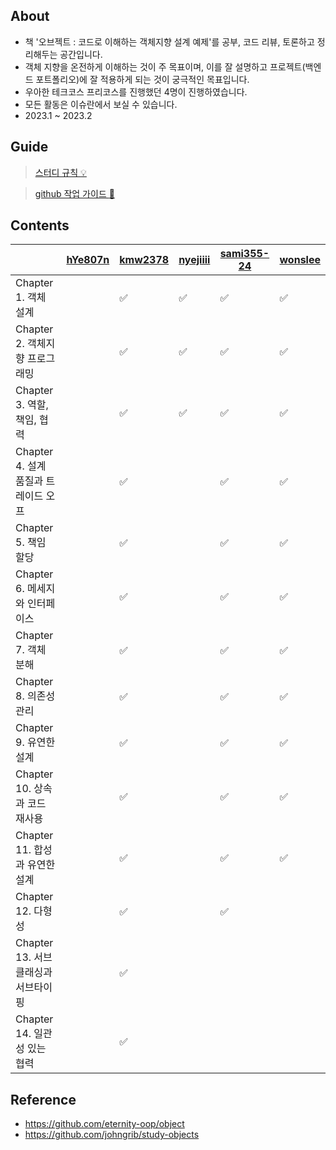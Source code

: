
## About
- 책 '오브젝트 : 코드로 이해하는 객체지향 설계 예제'를 공부, 코드 리뷰, 토론하고 정리해두는 공간입니다.
- 객체 지향을 온전하게 이해하는 것이 주 목표이며, 이를 잘 설명하고 프로젝트(백엔드 포트폴리오)에 잘 적용하게 되는 것이 궁극적인 목표입니다.
- 우아한 테크코스 프리코스를 진행했던 4명이 진행하였습니다.
- 모든 활동은 이슈란에서 보실 수 있습니다. 
- 2023.1 ~ 2023.2

## Guide

> [스터디 규칙 :bulb:](https://github.com/wonslee/object-study/issues/1)

> [github 작업 가이드 :guide_dog:](https://github.com/wonslee/object-study/issues/2)


## Contents
|                           | [hYe807n](https://github.com/hYe807n) | [kmw2378](https://github.com/kmw2378) | [nyejiiii](https://github.com/nyejiiii) | [sami355-24](https://github.com/sami355-24)  | [wonslee](https://github.com/wonslee)    |
|---------------------------|---------------------------------------|---------------------------------------|---------------------------------------|-----------------------------------------------------------------------------------|-----|
| Chapter 1. 객체 설계          |                                       |                  ✅                     |               ✅                        |          ✅                                                                         |  ✅   |
| Chapter 2. 객체지향 프로그래밍     |                                       |               ✅                        |              ✅                         |            ✅                                                                       |   ✅  |
| Chapter 3. 역할, 책임, 협력     |                                       |               ✅                        |              ✅                         |            ✅                                                                       |   ✅  |
| Chapter 4. 설계 품질과 트레이드 오프 |                                       |              ✅                         |                                       |          ✅                                                                         |   ✅  |
| Chapter 5. 책임 할당          |                                       |              ✅                         |                                       |              ✅                                                                     |  ✅   |
| Chapter 6. 메세지와 인터페이스     |                                       |             ✅                          |                                       |                 ✅                                                                  |    ✅ |
| Chapter 7. 객체 분해          |                                       |                 ✅                      |                                       |                   ✅                                                                |    ✅ |
| Chapter 8. 의존성 관리         |                                       |                  ✅                     |                                       |                   ✅                                                                |  ✅   |
| Chapter 9. 유연한 설계         |                                       |                    ✅                   |                                       |                    ✅                                                               |   ✅  |
| Chapter 10. 상속과 코드 재사용    |                                       |                    ✅                   |                                       |                   ✅                                                                | ✅    |
| Chapter 11. 합성과 유연한 설계    |                                       |                      ✅                 |                                       |                 ✅                                                                  |  ✅   |    ✅
| Chapter 12. 다형성           |                                       |                      ✅                   |                                       |                       ✅                                                            |     |
| Chapter 13. 서브클래싱과 서브타이핑  |                                       |                ✅                       |                                       |                                                                                   |     |
| Chapter 14. 일관성 있는 협력     |                                       |                     ✅                  |                                       |                                                                                   |     |

## Reference
- https://github.com/eternity-oop/object
- https://github.com/johngrib/study-objects
